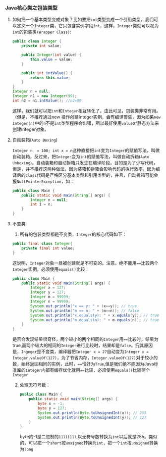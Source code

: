 ### Java核心类之包装类型 ###

1. 如何把一个基本类型变成对象？比如要把`int`类型变成一个引用类型，我们可以定义一个`Integer`类，它只包含实例字段`int`，这样，`Integer`类就可以视为`int`的包装类`(Wrapper Class)`:

   ```java
   public class Integer {
       private int value;
   
       public Integer(int value) {
           this.value = value;
       }
   
       public int intValue() {
           return this.value;
       }
   }
   Integer n = null;
   Integer n1 = new Integer(99);
   int n2 = n1.intValue(); //n2=99
   ```

   这样，我们就可以把`int`和`Integer`相互转化了。由此可见，包装类非常有用。（但是，不推荐通过new 操作创建Integer实例，会有编译警告，因为如果`new Integer(n)`中的`n`不是`int`类型程序会出错，所以最好使用`valueOf`静态方法来创建Integer对象。

2. 自动装箱(`Auto Boxing`)

   `Integer n  = 100; int x = n`这种直接把`int`变为`Integer`的赋值写法，叫做自动装箱，反过来，把`Integer`变为`int`的赋值写法，叫做自动拆箱(`Auto Unboxing`)。自动装箱和自动拆箱只发生在编译阶段，目的是为了少写代码，但是，并不推荐这两种做法，因为装箱和拆箱会影响代码的执行效率，因为编译后的`class`代码是严格区分基本类型和引用类型的，并且，自动拆箱可能会报`NullPointerException`，如：

   ```java
   public class Main {
       public static void main(String[] args) {
           Integer n = null;
           int i = n;
       }
   }
   ```

  3. 不变类

     1. 所有的包装类型都是不变类，`Integer`的核心代码如下：

     ```java
     public final class Integer{
         private final int value;
     }
     ```

     这说明，`Integer`对象一旦被创建就是不可变的。注意，绝不能用`==`比较两个`Integer`实例，必须使用`equals()`比较：

     ```java
     public class Main {
         public static void main(String[] args) {
             Integer x = 127;
             Integer y = 127;
             Integer m = 99999;
             Integer n = 99999;
             System.out.println("x == y: " + (x==y)); // true
             System.out.println("m == n: " + (m==n)); // false
             System.out.println("x.equals(y): " + x.equals(y)); // true
             System.out.println("m.equals(n): " + m.equals(n)); // true
         }
     }
     ```

     是否会发现结果很奇怪，两个较小的两个相同的`Integer`用`==`比较时，结果为true,而两个较大的相同的`Integer`进行比较时，结果却是`false`。究其原因是，`Ingeger`是不变类，编译器把`Integer x = 27`自动变为`Integer x = Integer.valueOf(127)`，为了节省内存，`Integer.valueOf(127)`对于较小的数，始终返回相同的实例，此时，`==`恰好为`True`,但是我们绝不能因为Java标准库的`Integer`内部有缓存优化就用`==`比较，必须使用`equals()`比较两个`Integer`

     2. 处理无符号数：

        ```java
        public class Main {
            public static void main(String[] args) {
                byte x = -1;
                byte y = 127;
                System.out.println(Byte.toUnsignedInt(x)); // 255
                System.out.println(Byte.toUnsignedInt(y)); // 127
            }
        }
        ```

        byte的-1是二进制的`11111111`,以无符号数转换为`int`以后就是255。类似的，可以把一个`short`按`unsigned`转换为`int`，把一个`int`按`unsigned`转换为`long`